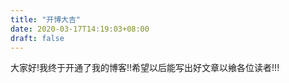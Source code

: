 ```yaml
---
title: "开博大吉"
date: 2020-03-17T14:19:03+08:00
draft: false
---
```


大家好!我终于开通了我的博客!!希望以后能写出好文章以飨各位读者!!!